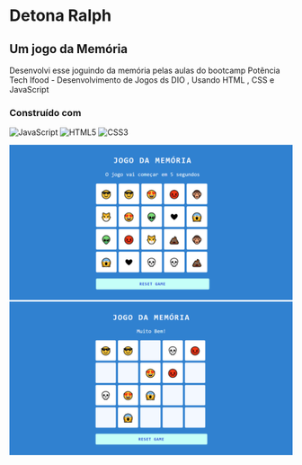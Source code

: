 # Detona Ralph

## Um jogo da Memória 

Desenvolvi esse joguindo da memória pelas aulas do bootcamp Potência Tech Ifood - Desenvolvimento de Jogos ds DIO , Usando HTML , CSS e JavaScript  

### Construído com

![JavaScript](https://img.shields.io/badge/-JavaScript-F7DF1E?style=flat&logo=javascript&logoColor=000000)
![HTML5](https://img.shields.io/badge/-HTML5-E34F26?style=flat&logo=html5&logoColor=white)
![CSS3](https://img.shields.io/badge/-CSS3-1572B6?style=flat&logo=css3&logoColor=white)

![](src/images/photo1.PNG)
![](src/images/photo2.PNG)
